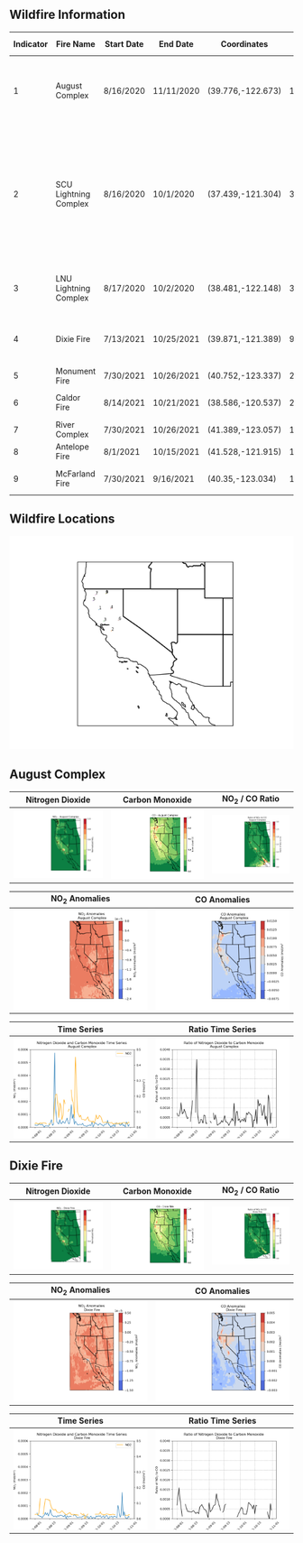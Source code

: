 
## Wildfire Information

| Indicator |   Fire Name    | Start Date |  End Date  |    Coordinates    | Acres Burned |                          Counties                           |
| ---- | -------------- | ---------- | ---------- | ----------------- | ------------ | ----------------------------------------------------------- |
| 1 | August Complex | 8/16/2020  | 11/11/2020 | (39.776,-122.673) | 1,032,648    | Mendocino, Humboldt, Trinity, Tehama, Glenn, Lake, & Colusa |
| 2 | SCU Lightning Complex | 8/16/2020  | 10/1/2020 | (37.439,-121.304) | 396,624    | Santa Clara County, Alameda County, Contra Costa County, San Joaquin County, Merced and Stanislaus County |
| 3 | LNU Lightning Complex | 8/17/2020  | 10/2/2020 | (38.481,-122.148) | 363,220    | Napa, Solano, Sonoma, Lake and Yolo |
| 4 | Dixie Fire | 7/13/2021  | 10/25/2021 | (39.871,-121.389) | 963,309    | Butte, Plumas, Shasta, Lassen and Tehama  |
| 5 | Monument Fire | 7/30/2021  | 10/26/2021 | (40.752,-123.337) | 223,124    | Trinity  |
| 6 | Caldor Fire | 8/14/2021  | 10/21/2021 | (38.586,-120.537) | 221,835    | El Dorado, Amador and Alpine    |
| 7 | River Complex | 7/30/2021  | 10/26/2021 | (41.389,-123.057) | 199,359    | Siskiyou and Trinity     |
| 8 | Antelope Fire | 8/1/2021  | 10/15/2021 | (41.528,-121.915) | 145,632    | Siskiyou     |
| 9 | McFarland Fire | 7/30/2021  | 9/16/2021 | (40.35,-123.034) | 122,653    | Shasta, Trinity and Tehama     |

## Wildfire Locations

![Wildfire Locations](wildfire_locations.png)


## August Complex

| Nitrogen Dioxide | Carbon Monoxide | NO<sub>2</sub> / CO Ratio |
| ---------------- | --------------- | ------------------------- |
| ![August Complex NO2](augcomplex_no2map.png) | ![August Complex CO](augcomplex_comap.png) | ![August Complex Ratio](augcomplex_ratiomap.png) |

| NO<sub>2</sub> Anomalies | CO Anomalies |
| ------------------------ | ------------ |
| ![August Complex NO2 Anomalies](augcomplex_no2anoms.png) | ![August Complex CO Anomalies](augcomplex_coanoms.png) |

| Time Series | Ratio Time Series |
| ----------- | ----------------- |
| ![August Complex Time Series](augcomplex_timeseries.png) | ![August Complex Ratio Time Series](augcomplex_ratiotime.png) |


## Dixie Fire

| Nitrogen Dioxide | Carbon Monoxide | NO<sub>2</sub> / CO Ratio |
| ---------------- | --------------- | ------------------------- |
| ![Dixie Fire NO2](dixie_no2map.png) | ![Dixie Fire CO](dixie_comap.png) | ![Dixie Fire Ratio](dixie_ratiomap.png) |

| NO<sub>2</sub> Anomalies | CO Anomalies |
| ------------------------ | ------------ |
| ![Dixie Fire NO2 Anomalies](dixie_no2anoms.png) | ![Dixie Fire CO Anomalies](dixie_coanoms.png) |

| Time Series | Ratio Time Series |
| ----------- | ----------------- |
| ![Dixie Fire Time Series](dixie_timeseries.png) | ![Dixie Fire Ratio Time Series](dixie_ratiotime.png) |
